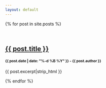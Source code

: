 ```yaml
---
layout: default
---
```


{% for post in site.posts %}
  <div class="row">
    <div class="col-sm-12 col-md-12 col-lg-7 col-lg-offset-1">
      <br/>
      <h2>
        <a href="{{ post.url }}">{{ post.title }}</a>
      </h2>
      <h4><small>{{ post.date | date: "%-d %B %Y" }} - {{ post.author }}</small></h4>
      <p>{{ post.excerpt|strip_html }}</p>
    </div>
  </div>
{% endfor %}
